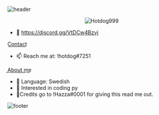 
![header](https://user-images.githubusercontent.com/117574274/200358706-0cbdbf8b-3b36-442a-a78d-5ca55345b254.png)

</p>
<p align="center"> <img src="https://gpvc.arturio.dev/Hotdog999" alt="Hotdog999" /> </p>


- 👋 https://discord.gg/VtDCw4Bzvj

C͟o͟n͟t͟a͟c͟t͟
- 📫 Reach me at: !hotdog#7251


A͟b͟o͟u͟t͟ ͟m͟e͟
- 🌱 Language: Swedish
- 👀 Interested in coding py
- 🔔Credits go to !Hazza#0001 for giving this read me out.

![footer](https://user-images.githubusercontent.com/117574274/200358995-30cabb38-f5ac-4952-abd4-5b0763d38b54.png)
